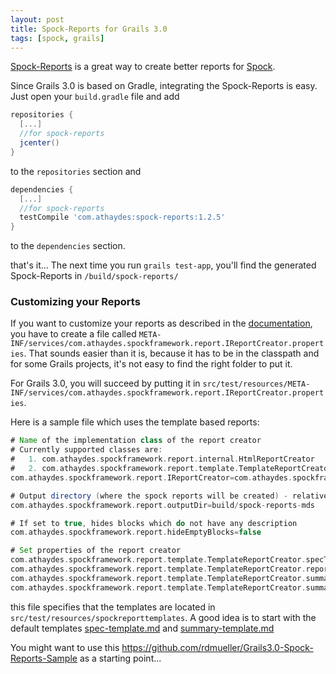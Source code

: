 ```yaml
---
layout: post
title: Spock-Reports for Grails 3.0
tags: [spock, grails]
---
```


[Spock-Reports](https://github.com/renatoathaydes/spock-reports) is a great way to create better reports for [Spock](https://github.com/spockframework/spock).

Since Grails 3.0 is based on Gradle, integrating the Spock-Reports is easy. Just open your `build.gradle` file and add

```groovy
repositories {
  [...]
  //for spock-reports
  jcenter()
}
```

to the `repositories` section and

```groovy
dependencies {
  [...]
  //for spock-reports
  testCompile 'com.athaydes:spock-reports:1.2.5'  
}
```

to the `dependencies` section.

that's it... The next time you run `grails test-app`, you'll find the generated Spock-Reports in `/build/spock-reports/`

### Customizing your Reports

If you want to customize your reports as described in the [documentation](https://github.com/renatoathaydes/spock-reports#customizing-the-reports), you have to create a file called `META-INF/services/com.athaydes.spockframework.report.IReportCreator.properties`. That sounds easier than it is, because it has to be in the classpath and for some Grails projects, it's not easy to find the right folder to put it.

For Grails 3.0, you will succeed by putting it in `src/test/resources/META-INF/services/com.athaydes.spockframework.report.IReportCreator.properties`.

Here is a sample file which uses the template based reports:

```groovy
# Name of the implementation class of the report creator
# Currently supported classes are:
#   1. com.athaydes.spockframework.report.internal.HtmlReportCreator
#   2. com.athaydes.spockframework.report.template.TemplateReportCreator
com.athaydes.spockframework.report.IReportCreator=com.athaydes.spockframework.report.template.TemplateReportCreator

# Output directory (where the spock reports will be created) - relative to working directory
com.athaydes.spockframework.report.outputDir=build/spock-reports-mds

# If set to true, hides blocks which do not have any description
com.athaydes.spockframework.report.hideEmptyBlocks=false

# Set properties of the report creator
com.athaydes.spockframework.report.template.TemplateReportCreator.specTemplateFile=/spockreporttemplate/spec-template.md
com.athaydes.spockframework.report.template.TemplateReportCreator.reportFileExtension=md
com.athaydes.spockframework.report.template.TemplateReportCreator.summaryTemplateFile=/spockreporttemplate/summary-template.md
com.athaydes.spockframework.report.template.TemplateReportCreator.summaryFileName=summary.md
```

this file specifies that the templates are located in `src/test/resources/spockreporttemplates`. A good idea is to start with the default templates [spec-template.md](https://github.com/renatoathaydes/spock-reports/blob/master/src/main/resources/templateReportCreator/spec-template.md) and [summary-template.md](https://github.com/renatoathaydes/spock-reports/blob/master/src/main/resources/templateReportCreator/summary-template.md)

You might want to use this https://github.com/rdmueller/Grails3.0-Spock-Reports-Sample as a starting point...
